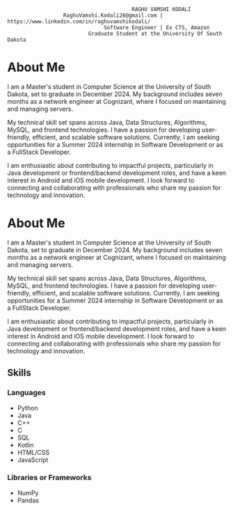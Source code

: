                                             RAGHU VAMSHI KODALI
                      RaghuVamshi.Kodali26@gmail.com | https://www.linkedin.com/in/raghuvamshikodali/
                                   Software Engineer | Ex CTS, Amazon
                              Graduate Student at the University Of South Dakota

# About Me

I am a Master's student in Computer Science at the University of South Dakota, set to graduate in December 2024. My background includes seven months as a network engineer at Cognizant, where I focused on maintaining and managing servers.

My technical skill set spans across Java, Data Structures, Algorithms, MySQL, and frontend technologies. I have a passion for developing user-friendly, efficient, and scalable software solutions. Currently, I am seeking opportunities for a Summer 2024 internship in Software Development or as a FullStack Developer.

I am enthusiastic about contributing to impactful projects, particularly in Java development or frontend/backend development roles, and have a keen interest in Android and iOS mobile development. I look forward to connecting and collaborating with professionals who share my passion for technology and innovation.


# About Me

I am a Master's student in Computer Science at the University of South Dakota, set to graduate in December 2024. My background includes seven months as a network engineer at Cognizant, where I focused on maintaining and managing servers.

My technical skill set spans across Java, Data Structures, Algorithms, MySQL, and frontend technologies. I have a passion for developing user-friendly, efficient, and scalable software solutions. Currently, I am seeking opportunities for a Summer 2024 internship in Software Development or as a FullStack Developer.

I am enthusiastic about contributing to impactful projects, particularly in Java development or frontend/backend development roles, and have a keen interest in Android and iOS mobile development. I look forward to connecting and collaborating with professionals who share my passion for technology and innovation.

## Skills

### Languages
- Python
- Java
- C++
- C
- SQL
- Kotlin
- HTML/CSS
- JavaScript

### Libraries or Frameworks
- NumPy
- Pandas

